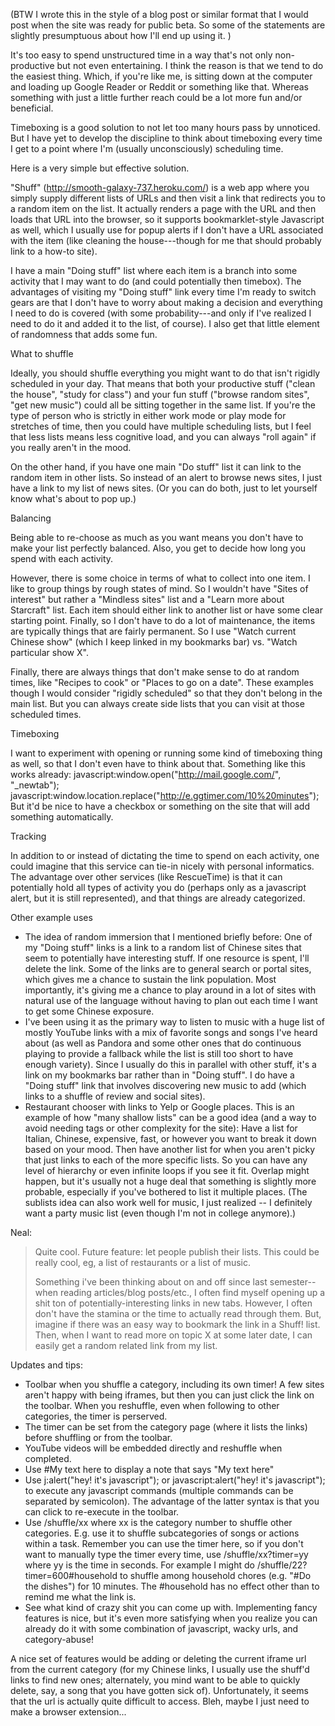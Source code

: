 (BTW I wrote this in the style of a blog post or similar format that I would post when the site was ready for public beta. So some of the statements are slightly presumptuous about how I'll end up using it. )

It's too easy to spend unstructured time in a way that's not only non-productive but not even entertaining. I think the reason is that we tend to do the easiest thing. Which, if you're like me, is sitting down at the computer and loading up Google Reader or Reddit or something like that. Whereas something with just a little further reach could be a lot more fun and/or beneficial.  

Timeboxing is a good solution to not let too many hours pass by unnoticed. But I have yet to develop the discipline to think about timeboxing every time I get to a point where I'm (usually unconsciously) scheduling time. 

Here is a very simple but effective solution. 

"Shuff" (http://smooth-galaxy-737.heroku.com/) is a web app where you simply supply different lists of URLs and then visit a link that redirects you to a random item on the list. It actually renders a page with the URL and then loads that URL into the browser, so it supports bookmarklet-style Javascript as well, which I usually use for popup alerts if I don't have a URL associated with the item (like cleaning the house---though for me that should probably link to a how-to site). 
  
I have a main "Doing stuff" list where each item is a branch into some activity that I may want to do (and could potentially then timebox). The advantages of visiting my "Doing stuff" link every time I'm ready to switch gears are that I don't have to worry about making a decision and everything I need to do is covered (with some probability---and only if I've realized I need to do it and added it to the list, of course). I also get that little element of randomness that adds some fun. 

What to shuffle

Ideally, you should shuffle everything you might want to do that isn't rigidly scheduled in your day. That means that both your productive stuff ("clean the house", "study for class") and your fun stuff ("browse random sites", "get new music") could all be sitting together in the same list. If you're the type of person who is strictly in either work mode or play mode for stretches of time, then you could have multiple scheduling lists, but I feel that less lists means less cognitive load, and you can always "roll again" if you really aren't in the mood.

On the other hand, if you have one main "Do stuff" list it can link to the random item in other lists. So instead of an alert to browse news sites, I just have a link to my list of news sites. (Or you can do both, just to let yourself know what's about to pop up.) 

Balancing

Being able to re-choose as much as you want means you don't have to make your list perfectly balanced. Also, you get to decide how long you spend with each activity.

However, there is some choice in terms of what to collect into one item. I like to group things by rough states of mind. So I wouldn't have "Sites of interest" but rather a "Mindless sites" list and a "Learn more about Starcraft" list. Each item should either link to another list or have some clear starting point. Finally, so I don't have to do a lot of maintenance, the items are typically things that are fairly permanent. So I use "Watch current Chinese show" (which I keep linked in my bookmarks bar) vs. "Watch particular show X".

Finally, there are always things that don't make sense to do at random times, like "Recipes to cook" or "Places to go on a date". These examples though I would consider "rigidly scheduled" so that they don't belong in the main list. But you can always create side lists that you can visit at those scheduled times.

Timeboxing

I want to experiment with opening or running some kind of timeboxing thing as well, so that I don't even have to think about that. Something like this works already:
javascript:window.open("http://mail.google.com/", "_newtab"); javascript:window.location.replace("http://e.ggtimer.com/10%20minutes");
But it'd be nice to have a checkbox or something on the site that will add something automatically.

Tracking

In addition to or instead of dictating the time to spend on each activity, one could imagine that this service can tie-in nicely with personal informatics. The advantage over other services (like RescueTime) is that it can potentially hold all types of activity you do (perhaps only as a javascript alert, but it is still represented), and that things are already categorized. 

Other example uses 

* The idea of random immersion that I mentioned briefly before: One of my "Doing stuff" links is a link to a random list of Chinese sites that seem to potentially have interesting stuff. If one resource is spent, I'll delete the link. Some of the links are to general search or portal sites, which gives me a chance to sustain the link population. Most importantly, it's giving me a chance to play around in a lot of sites with natural use of the language without having to plan out each time I want to get some Chinese exposure.
* I've been using it as the primary way to listen to music with a huge list of mostly YouTube links with a mix of favorite songs and songs I've heard about (as well as Pandora and some other ones that do continuous playing to provide a fallback while the list is still too short to have enough variety). Since I usually do this in parallel with other stuff, it's a link on my bookmarks bar rather than in "Doing stuff".  I do have a "Doing stuff" link that involves discovering new music to add (which links to a shuffle of review and social sites). 
* Restaurant chooser with links to Yelp or Google places. This is an example of how "many shallow lists" can be a good idea (and a way to avoid needing tags or other complexity for the site): Have a list for Italian, Chinese, expensive, fast, or however you want to break it down based on your mood. Then have another list for when you aren't picky that just links to each of the more specific lists. So you can have any level of hierarchy or even infinite loops if you see it fit. Overlap might happen, but it's usually not a huge deal that something is slightly more probable, especially if you've bothered to list it multiple places. (The sublists idea can also work well for music, I just realized -- I definitely want a party music list (even though I'm not in college anymore).)

Neal:

> Quite cool. Future feature: let people publish their lists. This could be really cool, eg, a list of restaurants or a list of music.
> 
> Something i've been thinking about on and off since last semester-- when reading articles/blog posts/etc., I often find myself opening up a shit ton of potentially-interesting links in new tabs. However, I often don't have the stamina or the time to actually read through them. But, imagine if there was an easy way to bookmark the link in a Shuff! list. Then, when I want to read more on topic X at some later date, I can easily get a random related link from my list.

Updates and tips:

* Toolbar when you shuffle a category, including its own timer! A few sites aren't happy with being iframes, but then you can just click the link on the toolbar. When you reshuffle, even when following to other categories, the timer is perserved. 
* The timer can be set from the category page (where it lists the links) before shuffling or from the toolbar.
* YouTube videos will be embedded directly and reshuffle when completed.
* Use 
#My text here
to display a note that says "My text here"
* Use
j:alert("hey! it's javascript");
or 
javascript:alert("hey! it's javascript");
to execute any javascript commands (multiple commands can be separated by semicolon). The advantage of the latter syntax is that you can click to re-execute in the toolbar.
* Use 
/shuffle/xx 
where xx is the category number to shuffle other categories. E.g. use it to shuffle subcategories of songs or actions within a task. Remember you can use the timer here, so if you don't want to manually type the timer every time, use
/shuffle/xx?timer=yy
where yy is the time in seconds. For example I might do /shuffle/22?timer=600#household to shuffle among household chores (e.g. "#Do the dishes") for 10 minutes. The #household has no effect other than to remind me what the link is.
* See what kind of crazy shit you can come up with. Implementing fancy features is nice, but it's even more satisfying when you realize you can already do it with some combination of javascript, wacky urls, and category-abuse!

A nice set of features would be adding or deleting the current iframe url from the current category (for my Chinese links, I usually use the shuff'd links to find new ones; alternately, you mind want to be able to quickly delete, say, a song that you have gotten sick of). Unfortunately, it seems that the url is actually quite difficult to access. Bleh, maybe I just need to make a browser extension...

